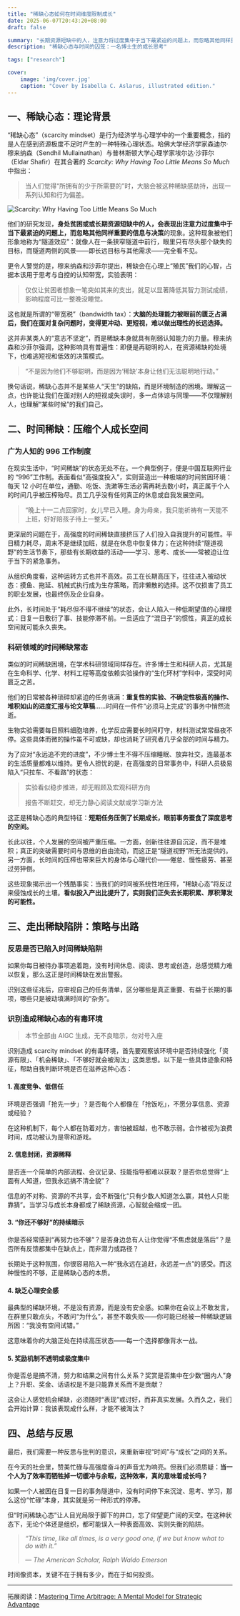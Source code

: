 ```yaml
---
title: "稀缺心态如何在时间维度限制成长"
date: 2025-06-07T20:43:20+08:00
draft: false

summary: "长期资源短缺中的人，注意力将过度集中于当下最紧迫的问题上，而忽略其他同样重要的信息与决策"
description: "稀缺心态与时间的囚笼：一名博士生的成长思考"

tags: ["research"]

cover: 
    image: 'img/cover.jpg'
    caption: "Cover by Isabella C. Aslarus, illustrated edition."
---
```


## 一、稀缺心态：理论背景

“稀缺心态”（scarcity mindset）是行为经济学与心理学中的一个重要概念，指的是人在感到资源极度不足时产生的一种特殊心理状态。哈佛大学经济学家森迪尔·穆来纳森（Sendhil Mullainathan）与普林斯顿大学心理学家埃尔达·沙菲尔（Eldar Shafir）在其合著的 *Scarcity: Why Having Too Little Means So Much* 中指出：

> 当人们觉得“所拥有的少于所需要的”时，大脑会被这种稀缺感劫持，出现一系列认知和行为偏差。

![Scarcity: Why Having Too Little Means So Much](img/scarcity.jpg#center)

他们的研究发现，**身处贫困或或长期资源短缺中的人，会表现出注意力过度集中于当下最紧迫的问题上，而忽略其他同样重要的信息与决策**的现象。这种现象被他们形象地称为“隧道效应”：就像人在一条狭窄隧道中前行，眼里只有尽头那个缺失的目标，而隧道两侧的风景——即长远目标与其他需求——完全看不见。

更令人警觉的是，穆来纳森和沙菲尔提出，稀缺会在心理上“殖民”我们的心智，占据本该用于思考与自控的认知带宽，实验表明：

> 仅仅让贫困者想象一笔突如其来的支出，就足以显著降低其智力测试成绩，影响程度可比一整晚没睡觉。

这也就是所谓的“带宽税”（bandwidth tax）：**大脑的处理能力被眼前的匮乏占满后，我们在面对复杂问题时，变得更冲动、更短视，难以做出理性的长远选择。**

这并非某类人的“意志不坚定”，而是稀缺本身就具有削弱认知能力的力量。穆来纳森和沙菲尔强调，这种影响具有普遍性：即便是再聪明的人，在资源稀缺的处境下，也难逃短视和低效的决策模式。

> “不是因为他们不够聪明，而是因为‘稀缺’本身让他们无法聪明地行动。”

换句话说，稀缺心态并不是某些人“天生”的缺陷，而是环境制造的困境。理解这一点，也许能让我们在面对别人的短视或失误时，多一点体谅与同理——不仅理解别人，也理解“某些时候”的我们自己。

## 二、时间稀缺：压缩个人成长空间

### 广为人知的 996 工作制度

在现实生活中，“时间稀缺”的状态无处不在。一个典型例子，便是中国互联网行业的 “996”工作制。表面看似“高强度投入”，实则营造出一种极端的时间贫困环境：每天 12 小时在单位，通勤、吃饭、洗漱等生活必需再耗去数小时，真正属于个人的时间几乎被压榨殆尽。员工几乎没有任何真正的休息或自我发展空间。

> “晚上十一二点回家时，女儿早已入睡。身为母亲，我只能祈祷有一天能不上班，好好陪孩子待上一整天。”

更深层的问题在于，高强度的时间稀缺直接挤压了人们投入自我提升的可能性。平日精力耗尽，周末不是继续加班，就是在休息中恢复体力；在这种持续“隧道视野”的生活节奏下，那些有长期收益的活动——学习、思考、成长——常被迫让位于当下的紧急事务。

从组织角度看，这种运转方式也并不高效。员工在长期高压下，往往进入被动状态：摸鱼、拖延、机械式执行成为生存策略，而非懒散的选择。这不仅损害了员工的职业发展，也最终伤及企业自身。

此外，长时间处于“耗尽但不得不继续”的状态，会让人陷入一种低期望值的心理模式：日复一日敷衍了事、技能停滞不前。一旦适应了“混日子”的惯性，真正的成长空间就可能永久丧失。

### 科研领域的时间稀缺常态

类似的时间稀缺困境，在学术科研领域同样存在。许多博士生和科研人员，尤其是在生命科学、化学、材料工程等高度依赖实验操作的“生化环材”学科中，深受时间匮乏之苦。

他们的日常被各种琐碎却紧迫的任务填满：**重复性的实验、不确定性极高的操作、堆积如山的进度汇报与论文草稿**……时间在一件件“必须马上完成”的事务中悄然流逝。

生物实验需要每日照料细胞培养，化学反应需要长时间盯守，材料测试常常昼夜不停。这些具体而微的操作虽不可或缺，却也消耗了研究者几乎全部的时间与精力。

为了应对“永远追不完的进度”，不少博士生不得不压缩睡眠、放弃社交，连最基本的生活质量都难以维持。更令人担忧的是，在高强度的日常事务中，科研人员极易陷入“只拉车、不看路”的状态：

> 实验看似稳步推进，却无暇顾及宏观科研方向
>
> 报告不断赶交，却无力静心阅读文献或学习新方法

这正是稀缺心态的典型特征：**短期任务压倒了长期成长，眼前事务蚕食了深度思考的空间。**

长此以往，个人发展的空间被严重压缩。一方面，创新往往源自沉淀，而不是堆积；真正的突破需要时间与思维的自由流动，而这正是“隧道视野”所无法提供的。另一方面，长时间的压榨也带来巨大的身体与心理代价——倦怠、慢性疲劳、甚至过劳猝倒。

这些现象揭示出一个残酷事实：当我们的时间被系统性地压榨，“稀缺心态”将反过来侵蚀成长的土壤。**看似投入产出比提升了，实则我们正失去长期积累、厚积薄发的可能性。**

## 三、走出稀缺陷阱：策略与出路

### 反思是否已陷入时间稀缺陷阱

如果你每日被待办事项追着跑，没有时间休息、阅读、思考或创造，总感觉精力难以恢复，那么这正是时间稀缺在发出警报。

识别这些征兆后，应审视自己的任务清单，区分哪些是真正重要、有益于长期的事项，哪些只是被动填满时间的“杂务”。

### 识别造成稀缺心态的有毒环境

> 本节全部由 AIGC 生成，无不良暗示，勿对号入座

识别造成 scarcity mindset 的有毒环境，首先要观察该环境中是否持续强化「资源有限」、「机会稀缺」、「不够好就会被淘汰」这类思想。以下是一些具体迹象和特征，帮助自我判断环境是否在滋养这种心态：

#### 1. 高度竞争、低信任

环境是否强调「抢先一步」？是否每个人都像在「抢饭吃」，不愿分享信息、资源或经验？

在这种机制下，每个人都在防着对方，害怕被超越，也不敢示弱。合作被视为浪费时间，成功被认为是零和游戏。

#### 2. 信息封闭，资源稀释

是否连一个简单的内部流程、会议记录、技能指导都难以获取？是否你总觉得“上面有人知道，但我永远搞不清全貌”？

信息的不对称、资源的不共享，会不断强化“只有少数人知道怎么赢，其他人只能靠猜”。当学习与成长本身都成了稀缺资源，心智就会缩成一团。

#### 3. “你还不够好”的持续暗示

你是否经常感到“再努力也不够”？是否身边总有人让你觉得“不焦虑就是落后”？是否所有反馈都集中在缺点上，而非潜力或路径？

长期处于这种氛围，你很容易陷入一种“我永远在追赶，永远差一点”的感受。而这种慢性的不够，正是稀缺心态的本质。

#### 4. 缺乏心理安全感

最典型的稀缺环境，不是没有资源，而是没有安全感。如果你在会议上不敢发言，在群里只敢点头，不敢问“为什么”，甚至不敢失败——你可能已经被一种稀缺逻辑所困：“我没有空间试错。”

这意味着你的大脑正处在持续高压状态——每一个选择都像背水一战。

#### 5. 奖励机制不透明或极度集中

你是否总是搞不清，努力和结果之间有什么关系？奖赏是否集中在少数“圈内人”身上？升职、奖金、话语权是不是只能靠关系而不是贡献？

这会让人感觉机会稀缺，必须随时“表现”或讨好，而非真实发展。久而久之，我们会开始计算：我该表现成什么样，才能不被淘汰？

## 四、总结与反思

最后，我们需要一种反思与批判的意识，来重新审视“时间”与“成长”之间的关系。

在今天的社会里，赞美忙碌与高强度奋斗的声音尤为响亮。但我们必须质疑：**当一个人为了效率而牺牲掉一切缓冲与余暇，这种效率，真的意味着成长吗？**

如果一个人被困在日复一日的事务隧道中，没有时间停下来沉淀、思考、学习，那么这份“忙碌”本身，其实就是另一种形式的停滞。

但“时间稀缺心态”让人目光局限于脚下的井口，忘了仰望更广阔的天空。在这种状态下，无论个体还是组织，都可能误入一种表面高效、实则失衡的陷阱。

> *“This time, like all times, is a very good one, if we but know what to do with it.”*
>
> — <cite>*The American Scholar*, Ralph Waldo Emerson</cite>

时间像资本，关键不在于拥有多少，而在于如何投资。

___

拓展阅读：[Mastering Time Arbitrage: A Mental Model for Strategic Advantage](https://www.funblocks.net/thinking-matters/classic-mental-models/time-arbitrage)